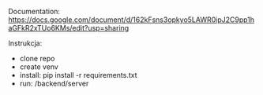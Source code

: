 Documentation:
https://docs.google.com/document/d/162kFsns3opkyo5LAWR0ipJ2C9pp1haGFkR2xTUo6KMs/edit?usp=sharing


Instrukcja:
- clone repo
- create venv
- install: pip install -r requirements.txt
- run: /backend/server
